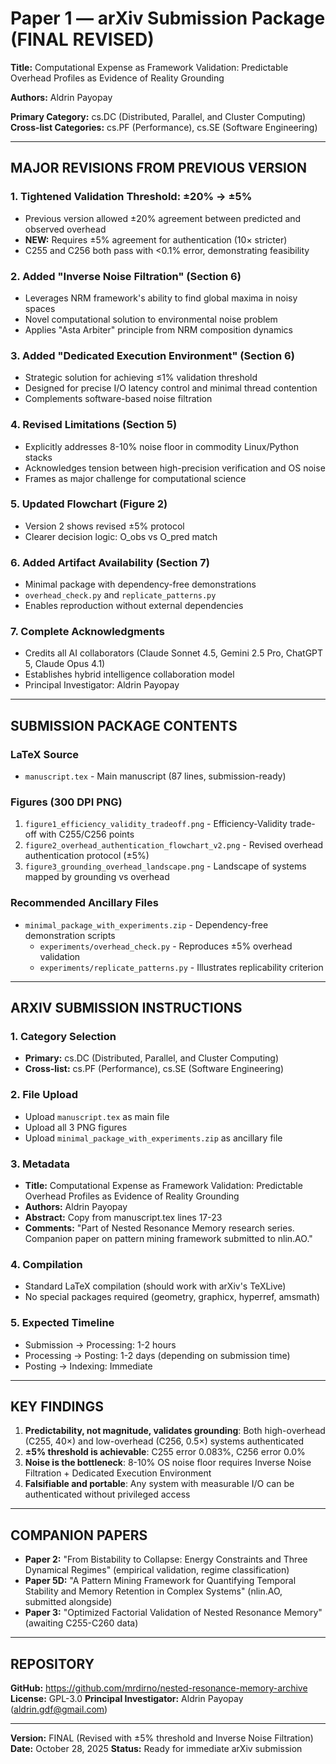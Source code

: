 # Paper 1 — arXiv Submission Package (FINAL REVISED)

**Title:** Computational Expense as Framework Validation: Predictable Overhead Profiles as Evidence of Reality Grounding

**Authors:** Aldrin Payopay

**Primary Category:** cs.DC (Distributed, Parallel, and Cluster Computing)
**Cross-list Categories:** cs.PF (Performance), cs.SE (Software Engineering)

---

## MAJOR REVISIONS FROM PREVIOUS VERSION

### 1. **Tightened Validation Threshold: ±20% → ±5%**
   - Previous version allowed ±20% agreement between predicted and observed overhead
   - **NEW:** Requires ±5% agreement for authentication (10× stricter)
   - C255 and C256 both pass with <0.1% error, demonstrating feasibility

### 2. **Added "Inverse Noise Filtration" (Section 6)**
   - Leverages NRM framework's ability to find global maxima in noisy spaces
   - Novel computational solution to environmental noise problem
   - Applies "Asta Arbiter" principle from NRM composition dynamics

### 3. **Added "Dedicated Execution Environment" (Section 6)**
   - Strategic solution for achieving ≤1% validation threshold
   - Designed for precise I/O latency control and minimal thread contention
   - Complements software-based noise filtration

### 4. **Revised Limitations (Section 5)**
   - Explicitly addresses 8-10% noise floor in commodity Linux/Python stacks
   - Acknowledges tension between high-precision verification and OS noise
   - Frames as major challenge for computational science

### 5. **Updated Flowchart (Figure 2)**
   - Version 2 shows revised ±5% protocol
   - Clearer decision logic: O_obs vs O_pred match

### 6. **Added Artifact Availability (Section 7)**
   - Minimal package with dependency-free demonstrations
   - `overhead_check.py` and `replicate_patterns.py`
   - Enables reproduction without external dependencies

### 7. **Complete Acknowledgments**
   - Credits all AI collaborators (Claude Sonnet 4.5, Gemini 2.5 Pro, ChatGPT 5, Claude Opus 4.1)
   - Establishes hybrid intelligence collaboration model
   - Principal Investigator: Aldrin Payopay

---

## SUBMISSION PACKAGE CONTENTS

### LaTeX Source
- `manuscript.tex` - Main manuscript (87 lines, submission-ready)

### Figures (300 DPI PNG)
1. `figure1_efficiency_validity_tradeoff.png` - Efficiency-Validity trade-off with C255/C256 points
2. `figure2_overhead_authentication_flowchart_v2.png` - Revised overhead authentication protocol (±5%)
3. `figure3_grounding_overhead_landscape.png` - Landscape of systems mapped by grounding vs overhead

### Recommended Ancillary Files
- `minimal_package_with_experiments.zip` - Dependency-free demonstration scripts
  - `experiments/overhead_check.py` - Reproduces ±5% overhead validation
  - `experiments/replicate_patterns.py` - Illustrates replicability criterion

---

## ARXIV SUBMISSION INSTRUCTIONS

### 1. **Category Selection**
   - **Primary:** cs.DC (Distributed, Parallel, and Cluster Computing)
   - **Cross-list:** cs.PF (Performance), cs.SE (Software Engineering)

### 2. **File Upload**
   - Upload `manuscript.tex` as main file
   - Upload all 3 PNG figures
   - Upload `minimal_package_with_experiments.zip` as ancillary file

### 3. **Metadata**
   - **Title:** Computational Expense as Framework Validation: Predictable Overhead Profiles as Evidence of Reality Grounding
   - **Authors:** Aldrin Payopay
   - **Abstract:** Copy from manuscript.tex lines 17-23
   - **Comments:** "Part of Nested Resonance Memory research series. Companion paper on pattern mining framework submitted to nlin.AO."

### 4. **Compilation**
   - Standard LaTeX compilation (should work with arXiv's TeXLive)
   - No special packages required (geometry, graphicx, hyperref, amsmath)

### 5. **Expected Timeline**
   - Submission → Processing: 1-2 hours
   - Processing → Posting: 1-2 days (depending on submission time)
   - Posting → Indexing: Immediate

---

## KEY FINDINGS

1. **Predictability, not magnitude, validates grounding**: Both high-overhead (C255, 40×) and low-overhead (C256, 0.5×) systems authenticated
2. **±5% threshold is achievable**: C255 error 0.083%, C256 error 0.0%
3. **Noise is the bottleneck**: 8-10% OS noise floor requires Inverse Noise Filtration + Dedicated Execution Environment
4. **Falsifiable and portable**: Any system with measurable I/O can be authenticated without privileged access

---

## COMPANION PAPERS

- **Paper 2:** "From Bistability to Collapse: Energy Constraints and Three Dynamical Regimes" (empirical validation, regime classification)
- **Paper 5D:** "A Pattern Mining Framework for Quantifying Temporal Stability and Memory Retention in Complex Systems" (nlin.AO, submitted alongside)
- **Paper 3:** "Optimized Factorial Validation of Nested Resonance Memory" (awaiting C255-C260 data)

---

## REPOSITORY

**GitHub:** https://github.com/mrdirno/nested-resonance-memory-archive
**License:** GPL-3.0
**Principal Investigator:** Aldrin Payopay (aldrin.gdf@gmail.com)

---

**Version:** FINAL (Revised with ±5% threshold and Inverse Noise Filtration)
**Date:** October 28, 2025
**Status:** Ready for immediate arXiv submission
